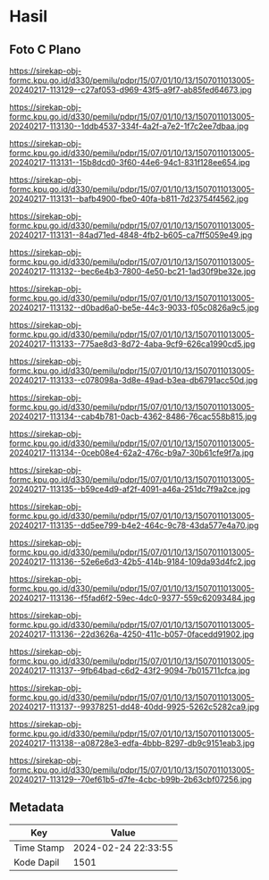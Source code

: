 # Hasil

## Foto C Plano

https://sirekap-obj-formc.kpu.go.id/d330/pemilu/pdpr/15/07/01/10/13/1507011013005-20240217-113129--c27af053-d969-43f5-a9f7-ab85fed64673.jpg

https://sirekap-obj-formc.kpu.go.id/d330/pemilu/pdpr/15/07/01/10/13/1507011013005-20240217-113130--1ddb4537-334f-4a2f-a7e2-1f7c2ee7dbaa.jpg

https://sirekap-obj-formc.kpu.go.id/d330/pemilu/pdpr/15/07/01/10/13/1507011013005-20240217-113131--15b8dcd0-3f60-44e6-94c1-831f128ee654.jpg

https://sirekap-obj-formc.kpu.go.id/d330/pemilu/pdpr/15/07/01/10/13/1507011013005-20240217-113131--bafb4900-fbe0-40fa-b811-7d23754f4562.jpg

https://sirekap-obj-formc.kpu.go.id/d330/pemilu/pdpr/15/07/01/10/13/1507011013005-20240217-113131--84ad71ed-4848-4fb2-b605-ca7ff5059e49.jpg

https://sirekap-obj-formc.kpu.go.id/d330/pemilu/pdpr/15/07/01/10/13/1507011013005-20240217-113132--bec6e4b3-7800-4e50-bc21-1ad30f9be32e.jpg

https://sirekap-obj-formc.kpu.go.id/d330/pemilu/pdpr/15/07/01/10/13/1507011013005-20240217-113132--d0bad6a0-be5e-44c3-9033-f05c0826a9c5.jpg

https://sirekap-obj-formc.kpu.go.id/d330/pemilu/pdpr/15/07/01/10/13/1507011013005-20240217-113133--775ae8d3-8d72-4aba-9cf9-626ca1990cd5.jpg

https://sirekap-obj-formc.kpu.go.id/d330/pemilu/pdpr/15/07/01/10/13/1507011013005-20240217-113133--c078098a-3d8e-49ad-b3ea-db6791acc50d.jpg

https://sirekap-obj-formc.kpu.go.id/d330/pemilu/pdpr/15/07/01/10/13/1507011013005-20240217-113134--cab4b781-0acb-4362-8486-76cac558b815.jpg

https://sirekap-obj-formc.kpu.go.id/d330/pemilu/pdpr/15/07/01/10/13/1507011013005-20240217-113134--0ceb08e4-62a2-476c-b9a7-30b61cfe9f7a.jpg

https://sirekap-obj-formc.kpu.go.id/d330/pemilu/pdpr/15/07/01/10/13/1507011013005-20240217-113135--b59ce4d9-af2f-4091-a46a-251dc7f9a2ce.jpg

https://sirekap-obj-formc.kpu.go.id/d330/pemilu/pdpr/15/07/01/10/13/1507011013005-20240217-113135--dd5ee799-b4e2-464c-9c78-43da577e4a70.jpg

https://sirekap-obj-formc.kpu.go.id/d330/pemilu/pdpr/15/07/01/10/13/1507011013005-20240217-113136--52e6e6d3-42b5-414b-9184-109da93d4fc2.jpg

https://sirekap-obj-formc.kpu.go.id/d330/pemilu/pdpr/15/07/01/10/13/1507011013005-20240217-113136--f5fad6f2-59ec-4dc0-9377-559c62093484.jpg

https://sirekap-obj-formc.kpu.go.id/d330/pemilu/pdpr/15/07/01/10/13/1507011013005-20240217-113136--22d3626a-4250-411c-b057-0facedd91902.jpg

https://sirekap-obj-formc.kpu.go.id/d330/pemilu/pdpr/15/07/01/10/13/1507011013005-20240217-113137--9fb64bad-c6d2-43f2-9094-7b015711cfca.jpg

https://sirekap-obj-formc.kpu.go.id/d330/pemilu/pdpr/15/07/01/10/13/1507011013005-20240217-113137--99378251-dd48-40dd-9925-5262c5282ca9.jpg

https://sirekap-obj-formc.kpu.go.id/d330/pemilu/pdpr/15/07/01/10/13/1507011013005-20240217-113138--a08728e3-edfa-4bbb-8297-db9c9151eab3.jpg

https://sirekap-obj-formc.kpu.go.id/d330/pemilu/pdpr/15/07/01/10/13/1507011013005-20240217-113129--70ef61b5-d7fe-4cbc-b99b-2b63cbf07256.jpg


## Metadata

| Key        | Value               |
| ---------- | ------------------- |
| Time Stamp | 2024-02-24 22:33:55 |
| Kode Dapil | 1501                |



